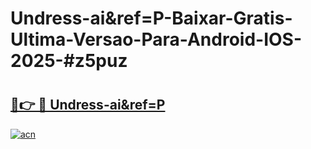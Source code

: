 # Undress-ai&ref=P-Baixar-Gratis-Ultima-Versao-Para-Android-IOS-2025-#z5puz

# <h2><a href="https://ainizakaria.my?title=Undress-ai&ref=P&ref=24M">🔗👉 🔴 Undress-ai&ref=P</a></h2>

[![acn](https://github.com/user-attachments/assets/0f9c940e-d8b0-45ae-aac7-cd30a18b3e1c)](https://ainizakaria.my?title=Undress-ai&ref=P&ref=24M)

